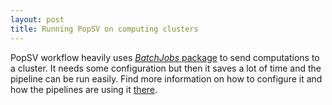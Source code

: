 ```yaml
---
layout: post
title: Running PopSV on computing clusters
---
```


PopSV workflow heavily uses [*BatchJobs* package](https://cran.r-project.org/web/packages/BatchJobs/index.html) to send computations to a cluster. It needs some configuration but then it saves a lot of time and the pipeline can be run easily. Find more information on how to configure it and how the pipelines are using it [there](cluster).

